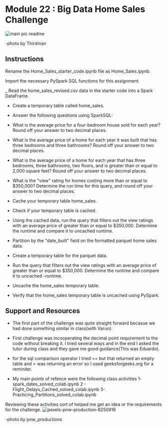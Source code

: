 # Module 22 : Big Data Home Sales Challenge
![main pic readme](https://user-images.githubusercontent.com/112433621/228697206-f2cd9138-4bb0-4d94-a97f-2c120b95f7f2.jpg)

-photo by Thirdman

## Instructions
Rename the Home_Sales_starter_code.ipynb file as Home_Sales.ipynb.

Import the necessary PySpark SQL functions for this assignment.

_ Read the home_sales_revised.csv data in the starter code into a Spark DataFrame.

- Create a temporary table called home_sales.

- Answer the following questions using SparkSQL:

- What is the average price for a four-bedroom house sold for each year? Round off your answer to two decimal places.

- What is the average price of a home for each year it was built that has three bedrooms and three bathrooms? Round off your answer to two decimal places.

- What is the average price of a home for each year that has three bedrooms, three bathrooms, two floors, and is greater than or equal to 2,000 square feet? Round off your answer to two decimal places.

- What is the "view" rating for homes costing more than or equal to $350,000? Determine the run time for this query, and round off your answer to two decimal places.

- Cache your temporary table home_sales.

- Check if your temporary table is cached.

- Using the cached data, run the query that filters out the view ratings with an average price of greater than or equal to $350,000. Determine the runtime and compare it to uncached runtime.

- Partition by the "date_built" field on the formatted parquet home sales data.

- Create a temporary table for the parquet data.

- Run the query that filters out the view ratings with an average price of greater than or equal to $350,000. Determine the runtime and compare it to uncached -runtime.

- Uncache the home_sales temporary table.

- Verify that the home_sales temporary table is uncached using PySpark.

## Support and Resources
- The first part of the challenge was quite straight forward becasue we had done something similar in class(with Varun).
- First challenge was incooperating the decimal point requirement to the code without breaking it. I tried several ways and in the end I asked the tutor during class and they gave me good guidance(This was Eduardo). 

- for the sql comparison operator I tried == but that returned an empty table and > was returning an error so I used geeksforgeeks.org for a reminder.
- My main points of refence were the following class activities
1- spark_dates_solved_colab.ipynb
2 - Flight_Delays_Cached_solved_colab.ipynb
3- Practicing_Partitions_solved_colab.ipynb

Reviewing these activities sort of helped me get an idea or the requirements for the challenge.
![pexels-pnw-production-8250916](https://user-images.githubusercontent.com/112433621/228697789-ceb25eae-75cf-4de2-965d-ded956c56a88.jpg)

-photo by pnw_productions
